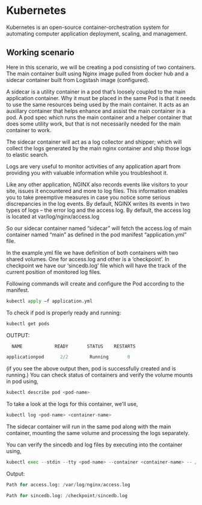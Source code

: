 # Kubernetes 
Kubernetes is an open-source container-orchestration system for automating computer application deployment, scaling, and management.
## Working scenario
Here in this scenario, we will be creating a pod consisting of two containers. The main container built using Nginx image pulled from docker hub and a sidecar container built from Logstash image (configured).  

A sidecar is a utility container in a pod that’s loosely coupled to the main application container. Why it must be placed in the same Pod is that it needs to use the same resources being used by the main container. It acts as an auxillary container that helps enhance and assist the main container in a pod. A pod spec which runs the main container and a helper container that does some utility work, but that is not necessarily needed for the main container to work. 

The sidecar container will act as a log collector and shipper; which will collect the logs generated by the main nginx container and ship those logs to elastic search.  
 
Logs are very useful to monitor activities of any application apart from providing you with valuable information while you troubleshoot it. 

Like any other application, NGINX also records events like visitors to your site, issues it encountered and more to log files. This information enables you to take preemptive measures in case you notice some serious discrepancies in the log events. By default, NGINX writes its events in two types of logs – the error log and the access log. By default, the access log is located at var/log/nginx/access.log 

So our sidecar container named “sidecar” will fetch the access.log of main container named “main” as defined in the pod manifest “application.yml” file. 

In the example.yml file we have definition of both containers with two shared volumes. One for access.log and other is a ‘checkpoint’. In checkpoint we have our ‘sincedb.log’ file which will have the track of the current position of monitored log files.  

 
 Following commands will create and configure the Pod according to the manifest. 
 ```python
kubectl apply –f application.yml 
```
To check if pod is properly ready and running:

 ```python
 kubectl get pods 
```
OUTPUT:

 ```python
   NAME            READY       STATUS    RESTARTS    

applicationpod      2/2        Running       0        
```
(if you see the above output then, pod is successfully created and is running.) 
You can check status of containers and verify the volume mounts in pod using,

 ```python
kubectl describe pod <pod-name> 
```
To take a look at the logs for this container, we'll use, 
 ```python
kubectl log <pod-name> <container-name>  
```
The sidecar container will run in the same pod along with the main container, mounting the same volume and processing the logs separately. 

You can verify the sincedb and log files by executing into the container using, 

 ```python
kubectl exec --stdin --tty <pod-name> --container <container-name> -- /bin/sh 
```
Output: 
 ```python
Path for access.log: /var/log/nginx/access.log 

Path for sincedb.log: /checkpoint/sincedb.log

```
